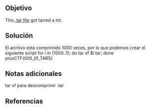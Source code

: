 
## Objetivo
This [.tar file](https://jupiter.challenges.picoctf.org/static/52084b5ad360b25f9af83933114324e0/1000.tar) got tarred a lot.
## Solución
El archivo esta comprimido 1000 veces, por lo que podemos crear el siguiente script 
for i in {1000..1}; do tar xf $i.tar; done
picoCTF{l0t5_0f_TAR5}

## Notas adicionales
tar xf para descomprimir .tar
## Referencias

